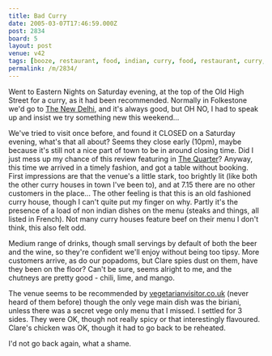 ```yaml
---
title: Bad Curry
date: 2005-03-07T17:46:59.000Z
post: 2834
board: 5
layout: post
venue: v42
tags: [booze, restaurant, food, indian, curry, food, restaurant, curry, review, folkestone, indian, quarter]
permalink: /m/2834/
---
```

Went to Eastern Nights on Saturday evening, at the top of the Old High Street for a curry, as it had been recommended. Normally in Folkestone we'd go to <a href="http://www.folkestonegerald.com/v/43/New+Delhi+Tandoori+Restaurant">The New Delhi</a>, and it's always good, but OH NO, I had to speak up and insist we try something new this weekend...

We've tried to visit once before, and found it CLOSED on a Saturday evening, what's that all about? Seems they close early (10pm), maybe because it's still not a nice part of town to be in around closing time. Did I just mess up my chance of this review featuring in <a href="/wiki/quarter">The Quarter</a>? Anyway, this time we arrived in a timely fashion, and got a table without booking. First impressions are that the venue's a little stark, too brightly lit (like both the other curry houses in town I've been to), and at 7.15 there are no other customers in the place... The other feeling is that this is an old fashioned curry house, though I can't quite put my finger on why. Partly it's the presence of a load of non indian dishes on the menu (steaks and things, all listed in French). Not many curry houses feature beef on their menu I don't think, this also felt odd.

Medium range of drinks, though small servings by default of both the beer and the wine, so they're confident we'll enjoy without being too tipsy. More customers arrive, as do our popadoms, but Clare spies dust on them, have they been on the floor? Can't be sure, seems alright to me, and the chutneys are pretty good - chili, lime, and mango.

The venue seems to be recommended by <a href="http://www.vegetarianvisitor.co.uk">vegetarianvisitor.co.uk</a> (never heard of them before) though the only vege main dish was the biriani, unless there was a secret vege only menu that I missed. I settled for 3 sides. They were OK, though not really spicy or that interestingly flavoured. Clare's chicken was OK, though it had to go back to be reheated.

I'd not go back again, what a shame.
